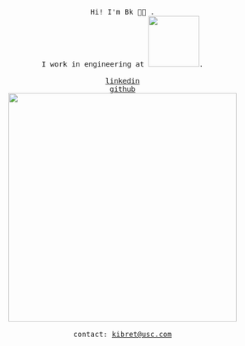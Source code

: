 <p align="center">
  </br>
  <samp>
   Hi! I'm Bk  👋🏾 .
    </br>
    I work in engineering at <a href="[https://jobs.netflix.com/](https://www.microsoft.com/en-us/)" target="_blank"><img src="https://upload.wikimedia.org/wikipedia/commons/9/96/Microsoft_logo_%282012%29.svg" width="100px;"></a>.
    <br/>
  </samp>
  </br>
  <a href="https://www.linkedin.com/in/bereketkibret/" target="_blank"><samp>linkedin</samp></a>
  </br>
  <a href="https://github.com/bereketk100" target="_blank"><samp>github</samp></a>
  </div>
  <img src="https://www.peppysisay.com/img/man-laptop.png" width="450px">
  </br>
  </br>
  <samp>
      contact: <a href="mailto:kibret@usc,edu">kibret@usc.com</a>
  </samp>
</p>
